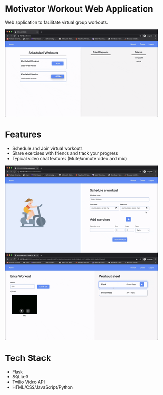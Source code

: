 # Motivator Workout Web Application
Web application to facilitate virtual group workouts. 

<img src="https://github.com/ericsong01/workout_videoapp/blob/master/github_gifs/joiningroom.gif" width="1000"/>

# Features 
* Schedule and Join virtual workouts
* Share exercises with friends and track your progress 
* Typical video chat features (Mute/unmute video and mic)

<img src="https://github.com/ericsong01/workout_videoapp/blob/master/github_gifs/createworkout2.gif" width="750" align="left"/>







<img src="https://github.com/ericsong01/workout_videoapp/blob/master/github_gifs/configworkout2.gif" width="750"/>

# Tech Stack
* Flask
* SQLite3
* Twilio Video API
* HTML/CSS/JavaScript/Python



